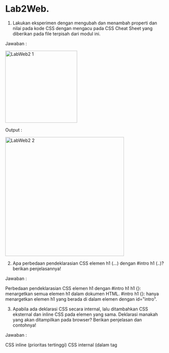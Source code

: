 # Lab2Web.

1. Lakukan eksperimen dengan mengubah dan menambah properti dan nilai pada kode CSS dengan mengacu pada CSS Cheat Sheet yang diberikan pada file terpisah dari modul ini.

Jawaban :

<img width="227" alt="LabWeb2 1" src="https://github.com/user-attachments/assets/937c0eff-d937-46c5-a630-10f96d639265">

Output :

<img width="375" alt="LabWeb2 2" src="https://github.com/user-attachments/assets/d9e4982f-b7a2-4745-ad9d-5530f40e4473">

2. Apa perbedaan pendeklarasian CSS elemen h1 (...) dengan #intro h1 (..)? berikan penjelasannya!

Jawaban :

Perbedaan pendeklarasian CSS elemen h1 dengan #intro h1
h1 {}: menargetkan semua elemen h1 dalam dokumen HTML.
#intro h1 {}: hanya menargetkan elemen h1 yang berada di dalam elemen dengan id="intro".

3. Apabila ada deklarasi CSS secara internal, lalu ditambahkan CSS eksternal dan inline CSS pada elemen yang sama. Deklarasi manakah yang akan ditampilkan pada browser? Berikan penjelasan dan contohnya!

Jawaban :

CSS inline (prioritas tertinggi)
CSS internal (dalam tag <style> di file HTML)
CSS eksternal (dalam file CSS terpisah)
Jika ketiganya diterapkan pada elemen yang sama, browser akan menampilkan CSS inline karena memiliki prioritas tertinggi.

4. Pada sebuah elemen HTML terdapat ID dan Class, apabila masing-masing selector tersebut terdapat deklarasi CSS, maka deklarasi manakah yang akan ditampilkan pada browser? Berikan penjelasan dan contohnya! (p id="paragraf-1" class="text-paragraf")

Jawaban :

Jika sebuah elemen memiliki ID dan class, selector ID memiliki spesifisitas lebih tinggi daripada class, jadi umumnya deklarasi ID akan lebih diutamakan jika keduanya mendeklarasikan properti yang sama.

